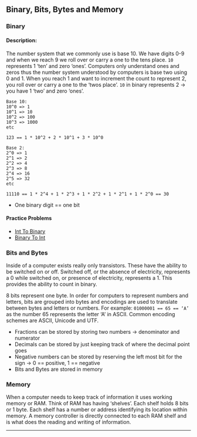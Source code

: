 ## Binary, Bits, Bytes and Memory
### Binary
#### Description:
The number system that we commonly use is base 10. We have digits 0-9 and when we reach 9 we roll over or carry a one to the tens place. `10` represents 1 ‘ten’ and zero ‘ones’.  Computers only understand ones and zeros thus the number system understood by computers is base two using 0 and 1. When you reach 1 and want to increment the count to represent 2, you roll over or carry a one to the ‘twos place’. `10`  in binary represents 2 -> you have 1 ‘two’ and zero ‘ones’.
```
Base 10:
10^0 => 1
10^1 => 10
10^2 => 100
10^3 => 1000
etc

123 == 1 * 10^2 + 2 * 10^1 + 3 * 10^0

Base 2:
2^0 => 1
2^1 => 2
2^2 => 4
2^3 => 8
2^4 => 16
2^5 => 32
etc

11110 == 1 * 2^4 + 1 * 2^3 + 1 * 2^2 + 1 * 2^1 + 1 * 2^0 == 30
```
- One binary digit == one bit

#### Practice Problems
- [Int To Binary](../practice_problems/primitives/practice_problems.md#int-to-binary)
- [Binary To Int](../practice_problems/primitives/practice_problems.md#binary-to-int)



### Bits and Bytes
Inside of a computer exists really only transistors. These have the ability to be switched on or off. Switched off, or the absence of electricity, represents a 0 while switched on, or presence of electricity, represents a 1. This provides the ability to count in binary.

8 bits represent one byte. In order for computers to represent numbers and letters, bits are grouped into bytes and encodings are used to translate between bytes and letters or numbers.
For example: `01000001 == 65 == ‘A’`  as the number 65 represents the letter ‘A’ in ASCII. Common encoding schemes are ASCII, Unicode and UTF.
- Fractions can be stored by storing two numbers -> denominator and numerator
- Decimals can be stored by just keeping track of where the decimal point goes
- Negative numbers can be stored by reserving the left most bit for the sign -> 0 == positive, 1 == negative
- Bits and Bytes are stored in memory

### Memory
When a computer needs to keep track of information it uses working memory or RAM. Think of RAM has having ‘shelves’. Each shelf holds 8 bits or 1 byte. Each shelf has a number or address identifying its location within memory. A memory controller is directly connected to each RAM shelf and is what does the reading and writing of information.
- - - -
